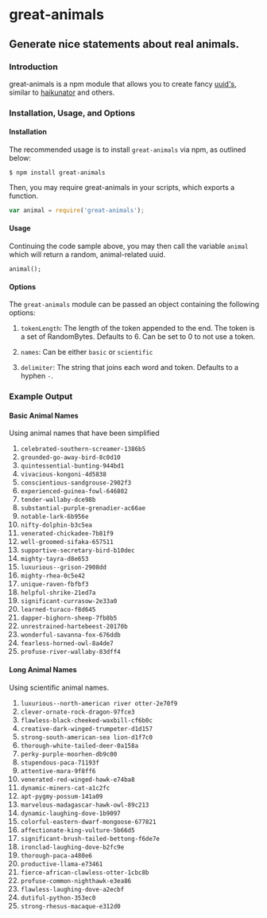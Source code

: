 # great-animals
## Generate nice statements about real animals.

### Introduction

great-animals is a npm module that allows you to create fancy [uuid's](https://en.wikipedia.org/wiki/Universally_unique_identifier), similar to [haikunator](https://github.com/Atrox/haikunatorjs) and others.

### Installation, Usage, and Options


#### Installation

The recommended usage is to install `great-animals` via npm, as outlined below:

```
$ npm install great-animals
```

Then, you may require great-animals in your scripts, which exports a function.

``` js
var animal = require('great-animals');
```

#### Usage

Continuing the code sample above, you may then call the variable `animal` which will return a random, animal-related uuid.

```
animal();
```

#### Options

The `great-animals` module can be passed an object containing the following options:

1. `tokenLength`: The length of the token appended to the end. The token is a set of RandomBytes. Defaults to 6. Can be set to 0 to not use a token.

2. `names`: Can be either `basic` or `scientific`

3. `delimiter`: The string that joins each word and token. Defaults to a hyphen `-`.


### Example Output

#### Basic Animal Names

Using animal names that have been simplified

1. `celebrated-southern-screamer-1386b5`
2. `grounded-go-away-bird-8c0d10`
3. `quintessential-bunting-944bd1`
4. `vivacious-kongoni-4d5838`
5. `conscientious-sandgrouse-2902f3`
6. `experienced-guinea-fowl-646802`
7. `tender-wallaby-dce98b`
8. `substantial-purple-grenadier-ac66ae`
9. `notable-lark-6b956e`
10. `nifty-dolphin-b3c5ea`
11. `venerated-chickadee-7b81f9`
12. `well-groomed-sifaka-657511`
13. `supportive-secretary-bird-b10dec`
14. `mighty-tayra-d8e653`
15. `luxurious--grison-2908dd`
16. `mighty-rhea-0c5e42`
17. `unique-raven-fbfbf3`
18. `helpful-shrike-21ed7a`
19. `significant-currasow-2e33a0`
20. `learned-turaco-f8d645`
21. `dapper-bighorn-sheep-7fb8b5`
22. `unrestrained-hartebeest-20170b`
23. `wonderful-savanna-fox-676ddb`
24. `fearless-horned-owl-8a4de7`
25. `profuse-river-wallaby-83dff4`

#### Long Animal Names

Using scientific animal names.

1. `luxurious--north-american river otter-2e70f9`
2. `clever-ornate-rock-dragon-97fce3`
3. `flawless-black-cheeked-waxbill-cf6b0c`
4. `creative-dark-winged-trumpeter-d1d157`
5. `strong-south-american-sea lion-d1f7c0`
6. `thorough-white-tailed-deer-0a158a`
7. `perky-purple-moorhen-db9c00`
8. `stupendous-paca-71193f`
9. `attentive-mara-9f8ff6`
10. `venerated-red-winged-hawk-e74ba8`
11. `dynamic-miners-cat-a1c2fc`
12. `apt-pygmy-possum-141a09`
13. `marvelous-madagascar-hawk-owl-89c213`
14. `dynamic-laughing-dove-1b9097`
15. `colorful-eastern-dwarf-mongoose-677821`
16. `affectionate-king-vulture-5b66d5`
17. `significant-brush-tailed-bettong-f6de7e`
18. `ironclad-laughing-dove-b2fc9e`
19. `thorough-paca-a480e6`
20. `productive-llama-e73461`
21. `fierce-african-clawless-otter-1cbc8b`
22. `profuse-common-nighthawk-e3ea86`
23. `flawless-laughing-dove-a2ecbf`
24. `dutiful-python-353ec0`
25. `strong-rhesus-macaque-e312d0`